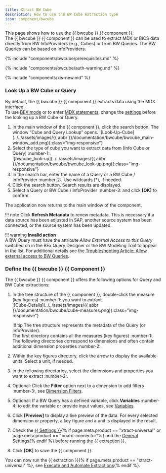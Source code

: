 ```yaml
---
title: Xtract BW Cube
description: How to use the BW Cube extraction type
icon: component/bwcube
---
```


This page shows how to use the {{ bwcube }} {{ component }}.<br>
The {{ bwcube }} {{ component }} can be used to extract MDX or BICS data directly from BW InfoProviders (e.g., Cubes) or from BW Queries. 
The BW Queries can be based on InfoProviders.


{% include "components/bwcube/prerequisites.md" %}

{% include "components/bwcube/auth-warning.md" %}

{% include "components/xis-new.md"  %}


### Look Up a BW Cube or Query

By default, the {{ bwcube }} {{ component }} extracts data using the MDX interface.<br>
To use [BEX mode](settings.md/#bex) or to enter [MDX statements](settings.md/#mdx), change the [settings](settings.md) before the looking up a BW Cube or Query.

1. In the main window of the {{ component }}, click the search botton. The window “Cube and Query Lookup” opens.
![Look-Up-Cube](../../assets/images/{{ abbr }}/documentation/bwcube/bwcube_main-window_add.png){:class="img-responsive"}
2. Select the type of cube you want to extract data from (Info Cube or Query) :number-1:.<br>
![bwcube_look-up](../../assets/images/{{ abbr }}/documentation/bwcube/bwcube_look-up.png){:class="img-responsive"}
3. In the search bar, enter the name of a Query or a BW Cube / InfoProvider :number-2:. Use wildcards (*), if needed.
3. Click the search button. Search results are displayed.
4. Select a Query or BW Cube / InfoProvider :number-3: and click **[OK]** to confirm.

The application now returns to the main window of the component.

!!! note
	Click **Refresh Metadata** to renew metadata. 
	This is necessary if a data source has been adjusted in SAP, another source system has been connected, or the source system has been updated.

!!! warning
	**Invalid action**<br>
	A BW Query must have the attribute *Allow External Access to this Query* switched on in the BEx Query Designer or the BW Modeling Tool to appear in the list.
	For additional details see the [Troubleshooting Article: Allow external access to BW Queries](https://support.theobald-software.com/helpdesk/KB/View/13800-allow-external-access-to-bw-queries). 


### Define the {{ bwcube }}  {{ Component }}

The {{ bwcube }} {{ component }} offers the following options for Query and BW Cube extractions:

1. In the tree structure of the {{ component }}, double-click the measure (key figures) :number-1: you want to extract.<br>
![Cube-Details](../../assets/images/{{ abbr }}/documentation/bwcube/cube-measures.png){:class="img-responsive"}

	!!! tip 
		The tree structure represents the metadata of the Query (or InfoProvider). <br>
		The first directory contains all the measures (key figures) :number-1:. 
		The following directories correspond to dimensions and often contain additional dimension properties :number-2:. 

2. Within the key figures directory, click the arrow to display the available units. Select a unit, if needed.
3. In the following directories, select the dimensions and properties you want to extract :number-2:.
4. Optional: Click the **Filter** option next to a dimension to add filters :number-3:, see [Dimension Filters](variables-and-filters.md/#set-dimension-filters).
5. Optional: If a BW Query has a defined variable, click **Variables** :number-4: to edit the variable or provide input values, see [Variables](variables-and-filters/#edit-variables).
6. Click **[Preview]** to display a live preview of the data. 
For every selected dimension or property, a key figure and a unit is displayed in the result. 
7. Check the [{{ Settings }}](settings.md){% if page.meta.product == "xtract-universal" or page.meta.product == "board-connector"%} and the [General Settings](general-settings.md){% endif %} before running the {{ extraction }}.
8. Click **[OK]** to save the {{ component }}.

You can now run the {{ extraction }}{% if page.meta.product == "xtract-universal" %}, see [Execute and Automate Extractions](../execute-and-automate/index.md){% endif %}.

